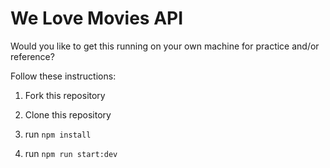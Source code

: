 # We Love Movies API

Would you like to get this running on your own machine for practice and/or reference?

Follow these instructions:

1. Fork this repository

2. Clone this repository
 
3. run `npm install`

4. run `npm run start:dev`
